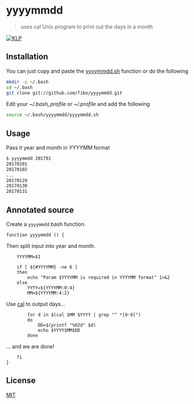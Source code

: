 # yyyymmdd

> uses cal Unix program to print out the days in a month

[![KLP](https://img.shields.io/badge/kiss-literate-orange.svg)](http://g14n.info/kiss-literate-programming)

## Installation

You can just copy and paste the [yyyymmdd.sh](https://github.com/fibo/yyyymmdd/blob/master/yyyymmdd.sh) function or do the following

```bash
mkdir -p ~/.bash
cd ~/.bash
git clone git://github.com/fibo/yyyymmdd.git
```

Edit your *~/.bash_profile* or *~/.profile* and add the following

```bash
source ~/.bash/yyyymmdd/yyyymmdd.sh
```

## Usage

Pass it year and month in *YYYYMM* format

```bash
$ yyyymmdd 201701
20170101
20170102
...
20170129
20170130
20170131
```

## Annotated source

Create a `yyyymmdd` bash function.

    function yyyymmdd () {

Then split input into year and month.

        YYYYMM=$1

        if [ ${#YYYYMM} -ne 6 ]
        then
            echo "Param $YYYYMM is required in YYYYMM format" 1>&2
        else
            YYYY=${YYYYMM:0:4}
            MM=${YYYYMM:4:2}

Use [cal] to output days...

            for d in $(cal $MM $YYYY | grep "^ *[0-9]")
            do
                DD=$(printf "%02d" $d)
                echo $YYYY$MM$DD
            done

... and we are done!

        fi
    }

## License

[MIT](http://g14n.info/mit-license)

[cal]: https://en.wikipedia.org/wiki/Cal_(Unix) "cal"
